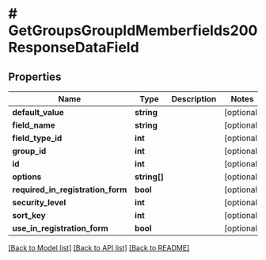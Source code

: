 # # GetGroupsGroupIdMemberfields200ResponseDataField

## Properties

Name | Type | Description | Notes
------------ | ------------- | ------------- | -------------
**default_value** | **string** |  | [optional]
**field_name** | **string** |  | [optional]
**field_type_id** | **int** |  | [optional]
**group_id** | **int** |  | [optional]
**id** | **int** |  | [optional]
**options** | **string[]** |  | [optional]
**required_in_registration_form** | **bool** |  | [optional]
**security_level** | **int** |  | [optional]
**sort_key** | **int** |  | [optional]
**use_in_registration_form** | **bool** |  | [optional]

[[Back to Model list]](../../README.md#models) [[Back to API list]](../../README.md#endpoints) [[Back to README]](../../README.md)
